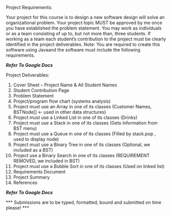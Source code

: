 Project Requirements:

Your project for this course is to design a new software design will solve an organizational problem. 
Your project topic MUST be approved by me once you have established the problem statement.
You may work as individuals or as a team consisting of up to, but not more than, three students.
If working as a team each student’s contribution to the project must be clearly identified in the project deliverables.
Note: You are required to create this software using Javaand the software must include the following requirements.

***Refer To Google Docs***

Project Deliverables:

1.  Cover Sheet – Project Name & All Student Names
2.  Student Contribution Page
3.  Problem Statement
4.  Project/program flow chart (systems analysis)
5.  Project must use an Array in one of its classes        (Customer Names, BSTNode[] <- used in other data structures)
6.  Project must use a Linked List in one of its classes   (Drinks)
7.  Project must use a Stack in one of its classes         (Gets information from BST menu)
8.  Project must use a Queue in one of its classes         (Filled by stack.pop , used to display node)
9.  Project must use a Binary Tree in one of its classes   (Optional, we included as a BST)
10. Project use a Binary Search in one of its classes      (REQUIREMENT REMOVED, we included in BST)
11. Project must use a Bubble Sort in one of its classes   (Used on linked list)
12. Requirements Document
13. Project Summary
14. References

***Refer To Google Docs***

*** Submissions are to be typed, formatted, bound and submitted on time please! ***
